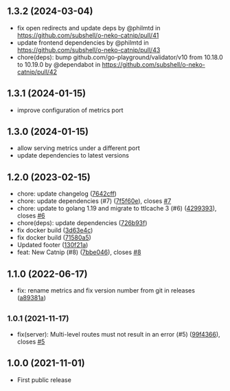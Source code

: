 ## 1.3.2 (2024-03-04)
* fix open redirects and update deps by @philmtd in https://github.com/subshell/o-neko-catnip/pull/41
* update frontend dependencies by @philmtd in https://github.com/subshell/o-neko-catnip/pull/43
* chore(deps): bump github.com/go-playground/validator/v10 from 10.18.0 to 10.19.0 by @dependabot in https://github.com/subshell/o-neko-catnip/pull/42

## 1.3.1 (2024-01-15)
* improve configuration of metrics port

## 1.3.0 (2024-01-15)
* allow serving metrics under a different port
* update dependencies to latest versions

## 1.2.0 (2023-02-15)

* chore: update changelog ([7642cff](https://github.com/subshell/o-neko-catnip/commit/7642cff))
* chore: update dependencies (#7) ([7f5f60e](https://github.com/subshell/o-neko-catnip/commit/7f5f60e)), closes [#7](https://github.com/subshell/o-neko-catnip/issues/7)
* chore: update to golang 1.19 and migrate to ttlcache 3 (#6) ([4299393](https://github.com/subshell/o-neko-catnip/commit/4299393)), closes [#6](https://github.com/subshell/o-neko-catnip/issues/6)
* chore(deps): update dependencies ([726b93f](https://github.com/subshell/o-neko-catnip/commit/726b93f))
* fix docker build ([3d63e4c](https://github.com/subshell/o-neko-catnip/commit/3d63e4c))
* fix docker build ([71580a5](https://github.com/subshell/o-neko-catnip/commit/71580a5))
* Updated footer ([130f21a](https://github.com/subshell/o-neko-catnip/commit/130f21a))
* feat: New Catnip (#8) ([7bbe046](https://github.com/subshell/o-neko-catnip/commit/7bbe046)), closes [#8](https://github.com/subshell/o-neko-catnip/issues/8)

## 1.1.0 (2022-06-17)

* fix: rename metrics and fix version number from git in releases ([a89381a](https://github.com/subshell/o-neko-catnip/commit/a89381a))

## <small>1.0.1 (2021-11-17)</small>

* fix(server): Multi-level routes must not result in an error (#5) ([99f4366](https://github.com/subshell/o-neko-catnip/commit/99f4366)), closes [#5](https://github.com/subshell/o-neko-catnip/issues/5)

## 1.0.0 (2021-11-01)

* First public release
